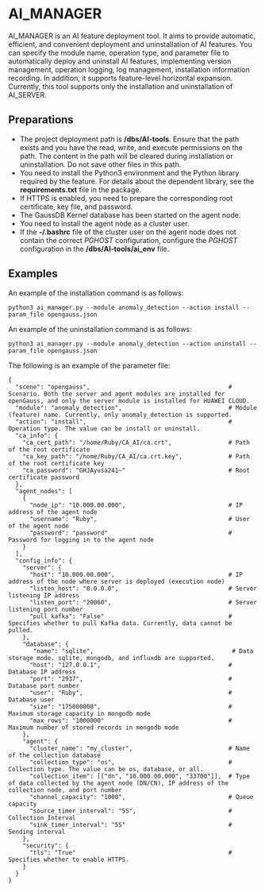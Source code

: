 # AI\_MANAGER<a name="EN-US_TOPIC_0000001153209055"></a>

AI\_MANAGER is an AI feature deployment tool. It aims to provide automatic, efficient, and convenient deployment and uninstallation of AI features. You can specify the module name, operation type, and parameter file to automatically deploy and uninstall AI features, implementing version management, operation logging, log management, installation information recording. In addition, it supports feature-level horizontal expansion. Currently, this tool supports only the installation and uninstallation of AI\_SERVER.

## Preparations<a name="section1364662210548"></a>

-   The project deployment path is  **/dbs/AI-tools**. Ensure that the path exists and you have the read, write, and execute permissions on the path. The content in the path will be cleared during installation or uninstallation. Do not save other files in this path.
-   You need to install the Python3 environment and the Python library required by the feature. For details about the dependent library, see the  **requirements.txt**  file in the package.
-   If HTTPS is enabled, you need to prepare the corresponding root certificate, key file, and password.
-   The GaussDB Kernel database has been started on the agent node.
-   You need to install the agent node as a cluster user.
-   If the  **-/.bashrc**  file of the cluster user on the agent node does not contain the correct  _PGHOST_  configuration, configure the  _PGHOST_  configuration in the  **/dbs/AI-tools/ai\_env**  file.

## Examples<a name="section17609145765414"></a>

An example of the installation command is as follows:

```
python3 ai_manager.py --module anomaly_detection --action install --param_file opengauss.json
```

An example of the uninstallation command is as follows:

```
python3 ai_manager.py --module anomaly_detection --action uninstall --param_file opengauss.json
```

The following is an example of the parameter file:

```
{
  "scene": "opengauss",                                       # Scenario. Both the server and agent modules are installed for openGauss, and only the server module is installed for HUAWEI CLOUD.
  "module": "anomaly_detection",                              # Module (feature) name. Currently, only anomaly_detection is supported.
  "action": "install",                                        # Operation type. The value can be install or uninstall.
  "ca_info": {
    "ca_cert_path": "/home/Ruby/CA_AI/ca.crt",                # Path of the root certificate
    "ca_key_path": "/home/Ruby/CA_AI/ca.crt.key",             # Path of the root certificate key
    "ca_password": "GHJAyusa241~"                             # Root certificate password
  },
  "agent_nodes": [
    {
      "node_ip": "10.000.00.000",                             # IP address of the agent node
      "username": "Ruby",                                     # User of the agent node
      "password": "password"                                  # Password for logging in to the agent node
    }
  ],
  "config_info": {
    "server": {
      "host": "10.000.00.000",                                # IP address of the node where server is deployed (execution node)
      "listen_host": "0.0.0.0",                               # Server listening IP address
      "listen_port": "20060",                                 # Server listening port number
      "pull_kafka": "False"                                   # Specifies whether to pull Kafka data. Currently, data cannot be pulled.
    },
    "database": {
       "name": "sqlite",                                       # Data storage mode. sqlite, mongodb, and influxdb are supported.
      "host": "127.0.0.1",                                    # Database IP address
      "port": "2937",                                         # Database port number
      "user": "Ruby",                                         # Database user
      "size": "175000000",                                    # Maximum storage capacity in mongodb mode
      "max_rows": "1000000"                                   # Maximum number of stored records in mongodb mode
    },
    "agent": {
      "cluster_name": "my_cluster",                           # Name of the collection database
      "collection_type": "os",                                # Collection type. The value can be os, database, or all.
      "collection_item": [["dn", "10.000.00.000", "33700"]],  # Type of data collected by the agent node (DN/CN), IP address of the collection node, and port number
      "channel_capacity": "1000",                             # Queue capacity
      "source_timer_interval": "5S",                          # Collection Interval
      "sink_timer_interval": "5S"                             # Sending interval
    },
    "security": {
      "tls": "True"                                           # Specifies whether to enable HTTPS.
    }
  }
}
```

